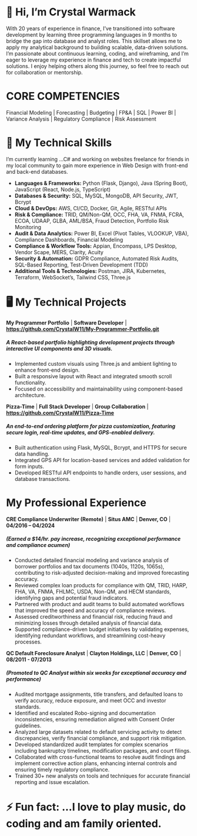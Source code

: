 # 👋 Hi, I’m Crystal Warmack
  With 20 years of experience in finance, I’ve transitioned into software development by learning three programming languages in 9 months to bridge the gap into database and analyst roles. This skillset allows me to apply my analytical background to building scalable, data-driven solutions. I’m passionate about continuous learning, coding, and wireframing, and I’m eager to leverage my experience in finance and tech to create impactful solutions. I enjoy helping others along this journey, so feel free to reach out for collaboration or mentorship.

# CORE COMPETENCIES
Financial Modeling | Forecasting | Budgeting | FP&A | SQL | Power BI | Variance Analysis | Regulatory Compliance | Risk Assessment


# 🚀 My Technical Skills
  I’m currently learning ...C# and working on websites freelance for friends in my local community to gain more experience in Web Design with front-end and back-end databases. 

  - **Languages & Frameworks:** Python (Flask, Django), Java (Spring Boot), JavaScript (React, Node.js, TypeScript) 
  - **Databases & Security:** SQL, MySQL, MongoDB, API Security, JWT, Bcrypt
  -  **Cloud & DevOps:** AWS, CI/CD, Docker, Git, Agile, RESTful APIs
  -  **Risk & Compliance:** TRID, QM/Non-QM, OCC, FHA, VA, FNMA, FCRA, ECOA, UDAAP, GLBA, AML/BSA, Fraud Detection, Portfolio Risk Monitoring
  -  **Audit & Data Analytics:** Power BI, Excel (Pivot Tables, VLOOKUP, VBA), Compliance Dashboards, Financial Modeling
  -  **Compliance & Workflow Tools:** Appian, Encompass, LPS Desktop, Vendor Scape, MERS, Clarity, Acuity
  -  **Security & Automation:** GDPR Compliance, Automated Risk Audits, SQL-Based Reporting, Test-Driven Development (TDD)
  -  **Additional Tools & Technologies:** Postman, JIRA, Kubernetes, Terraform, WebSocket’s, Tailwind CSS, Three.js

# 🖥️ My Technical Projects

**My Programmer Portfolio** | **Software Developer** | **https://github.com/CrystalW11/My-Programmer-Portfolio.git**
##### A React-based portfolio highlighting development projects through interactive UI components and 3D visuals.
-	Implemented custom visuals using Three.js and ambient lighting to enhance front-end design.
-	Built a responsive layout with React and integrated smooth scroll functionality.
-	Focused on accessibility and maintainability using component-based architecture.

**Pizza-Time** | **Full Stack Developer** | **Group Collaboration** | **https://github.com/CrystalW11/Pizza-Time**
##### An end-to-end ordering platform for pizza customization, featuring secure login, real-time updates, and GPS-enabled delivery. 
-	Built authentication using Flask, MySQL, Bcrypt, and HTTPS for secure data handling. 
-	Integrated GPS API for location-based services and added validation for form inputs. 
-	Developed RESTful API endpoints to handle orders, user sessions, and database transactions.

# My Professional Experience

**CRE Compliance Underwriter (Remote)** | **Situs AMC** | **Denver, CO** | **04/2016 – 04/2024**    
##### (Earned a $14/hr. pay increase, recognizing exceptional performance and compliance acumen)
-	Conducted detailed financial modeling and variance analysis of borrower portfolios and tax documents (1040s, 1120s, 1065s), contributing to risk-adjusted decision-making and improved forecasting accuracy.
-	Reviewed complex loan products for compliance with QM, TRID, HARP, FHA, VA, FNMA, FHLMC, USDA, Non-QM, and HECM standards, identifying gaps and potential fraud indicators.
-	Partnered with product and audit teams to build automated workflows that improved the speed and accuracy of compliance reviews.
-	Assessed creditworthiness and financial risk, reducing fraud and minimizing losses through detailed analysis of financial data.
-	Supported compliance-driven budget initiatives by validating expenses, identifying redundant workflows, and streamlining cost-heavy processes.



**QC Default Foreclosure Analyst** | **Clayton Holdings, LLC** | **Denver, CO** | **08/2011 - 07/2013** 
##### (Promoted to QC Analyst within six weeks for exceptional accuracy and performance)
-	Audited mortgage assignments, title transfers, and defaulted loans to verify accuracy, reduce exposure, and meet OCC and investor standards.
-	Identified and escalated Robo-signing and documentation inconsistencies, ensuring remediation aligned with Consent Order guidelines.
-	Analyzed large datasets related to default servicing activity to detect discrepancies, verify financial compliance, and support risk mitigation.
-	Developed standardized audit templates for complex scenarios including bankruptcy timelines, modification packages, and court filings.
-	Collaborated with cross-functional teams to resolve audit findings and implement corrective action plans, enhancing internal controls and ensuring timely regulatory compliance.
-	Trained 30+ new analysts on tools and techniques for accurate financial reporting and issue escalation.



# ⚡ Fun fact: ...I love to play music, do coding and am family oriented.

<!---
CrystalW11/CrystalW11 is a ✨ special ✨ repository because its `README.md` (this file) appears on your GitHub profile.
You can click the Preview link to take a look at your changes.
--->
